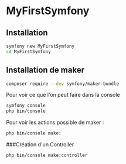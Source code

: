 # MyFirstSymfony

## Installation

```bash
symfony new MyFirstSymfony
cd MyFirstSymfony
```

## Installation de maker

```bash
composer require --dev symfony/maker-bundle
```

Pour voir ce que l'on peut faire dans la console

```bash
symfony console
php bin/console
```

Pour voir les actions possible de maker :

```bash
php bin/console make:
```

###Création d'un Controller
```bash
php bin/console make:controller
```
